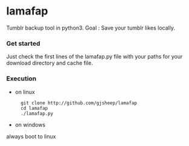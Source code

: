 # lamafap
Tumblr backup tool in python3. Goal : Save your tumblr likes locally.

### Get started

Just check the first lines of the lamafap.py file with your paths for your download directory and cache file.

### Execution
* on linux

  ```
    git clone http://github.com/gjsheep/lamafap
    cd lamafap
    ./lamafap.py
  ```

* on windows

always boot to linux
